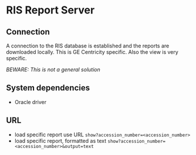 # RIS Report Server

## Connection
A connection to the RIS database is established and the reports are downloaded
locally. This is GE Centricity specific. Also the view is very specific.

*BEWARE: This is not a general solution*

## System dependencies
 * Oracle driver


## URL
 * load specific report use URL
      `show?accession_number=<accession_number>`
 * load specific report, formatted as text
      `show?accession_number=<accession_number>&output=text`

